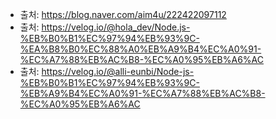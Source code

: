 * 출처: https://blog.naver.com/aim4u/222422097112
* 출처: https://velog.io/@hola_dev/Node.js-%EB%B0%B1%EC%97%94%EB%93%9C-%EA%B8%B0%EC%88%A0%EB%A9%B4%EC%A0%91-%EC%A7%88%EB%AC%B8-%EC%A0%95%EB%A6%AC
* 출처: https://velog.io/@alli-eunbi/Node-js-%EB%B0%B1%EC%97%94%EB%93%9C-%EB%A9%B4%EC%A0%91-%EC%A7%88%EB%AC%B8-%EC%A0%95%EB%A6%AC
